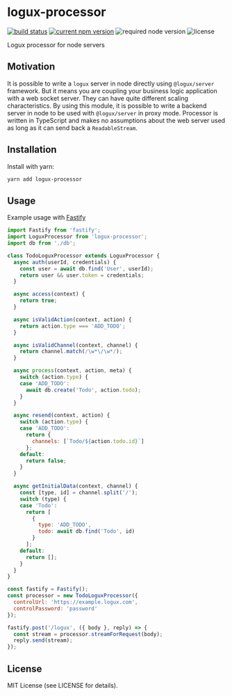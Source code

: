 # logux-processor
[![build status](https://travis-ci.com/tchak/logux-processor.svg?branch=master)](https://travis-ci.com/tchak/logux-processor)
[![current npm version](https://img.shields.io/npm/v/logux-processor.svg)](https://www.npmjs.com/package/logux-processor)
![required node version](https://img.shields.io/node/v/logux-processor.svg)
![license](https://img.shields.io/npm/l/logux-processor.svg)

Logux processor for node servers

## Motivation

It is possible to write a `logux` server in node directly using `@logux/server` framework. But it means you are coupling your business logic application with a web socket server. They can have quite different scaling characteristics. By using this module, it is possible to write a backend server in node to be used with `@logux/server` in proxy mode. Processor is written in TypeScript and makes no assumptions about the web server used as long as it can send back a `ReadableStream`.

## Installation

Install with yarn:

```bash
yarn add logux-processor
```

## Usage

Example usage with [Fastify](https://www.fastify.io)

```javascript
import Fastify from 'fastify';
import LoguxProcessor from 'logux-processor';
import db from './db';

class TodoLoguxProcessor extends LoguxProcessor {
  async auth(userId, credentials) {
    const user = await db.find('User', userId);
    return user && user.token = credentials;
  }

  async access(context) {
    return true;
  }

  async isValidAction(context, action) {
    return action.type === 'ADD_TODO';
  }

  async isValidChannel(context, channel) {
    return channel.match(/\w*\/\w*/);
  }

  async process(context, action, meta) {
    switch (action.type) {
    case 'ADD_TODO':
      await db.create('Todo', action.todo);
    }
  }

  async resend(context, action) {
    switch (action.type) {
    case 'ADD_TODO':
      return {
        channels: [`Todo/${action.todo.id}`]
      };
    default:
      return false;
    }
  }

  async getInitialData(context, channel) {
    const [type, id] = channel.split('/');
    switch (type) {
    case 'Todo':
      return [
        {
          type: 'ADD_TODO',
          todo: await db.find('Todo', id)
        }
      ];
    default:
      return [];
    }
  }
}

const fastify = Fastify();
const processor = new TodoLoguxProcessor({
  controlUrl: 'https://example.logux.com',
  controlPassword: 'password'
});

fastify.post('/logux', ({ body }, reply) => {
  const stream = processor.streamForRequest(body);
  reply.send(stream);
});
```

## License

MIT License (see LICENSE for details).
